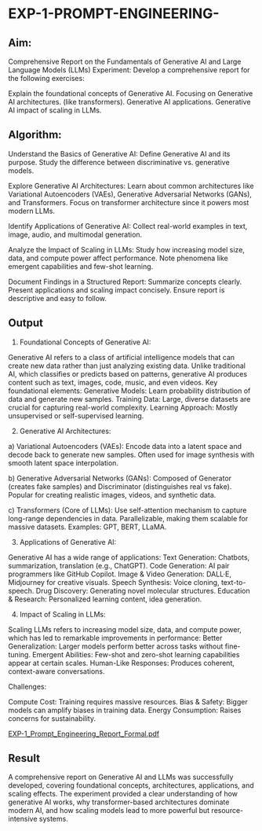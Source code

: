 # EXP-1-PROMPT-ENGINEERING-

## Aim: 
Comprehensive Report on the Fundamentals of Generative AI and Large Language Models (LLMs)
Experiment: Develop a comprehensive report for the following exercises:

Explain the foundational concepts of Generative AI.
Focusing on Generative AI architectures. (like transformers).
Generative AI applications.
Generative AI impact of scaling in LLMs.

## Algorithm:

Understand the Basics of Generative AI:
Define Generative AI and its purpose.
Study the difference between discriminative vs. generative models.

Explore Generative AI Architectures:
Learn about common architectures like Variational Autoencoders (VAEs), Generative Adversarial Networks (GANs), and Transformers.
Focus on transformer architecture since it powers most modern LLMs.

Identify Applications of Generative AI:
Collect real-world examples in text, image, audio, and multimodal generation.

Analyze the Impact of Scaling in LLMs:
Study how increasing model size, data, and compute power affect performance.
Note phenomena like emergent capabilities and few-shot learning.

Document Findings in a Structured Report:
Summarize concepts clearly.
Present applications and scaling impact concisely.
Ensure report is descriptive and easy to follow.

## Output
1. Foundational Concepts of Generative AI:

Generative AI refers to a class of artificial intelligence models that can create new data rather than just analyzing existing data.
Unlike traditional AI, which classifies or predicts based on patterns, generative AI produces content such as text, images, code, music, and even videos.
Key foundational elements:
Generative Models: Learn probability distribution of data and generate new samples.
Training Data: Large, diverse datasets are crucial for capturing real-world complexity.
Learning Approach: Mostly unsupervised or self-supervised learning.

2. Generative AI Architectures:

a) Variational Autoencoders (VAEs):
Encode data into a latent space and decode back to generate new samples.
Often used for image synthesis with smooth latent space interpolation.

b) Generative Adversarial Networks (GANs):
Composed of Generator (creates fake samples) and Discriminator (distinguishes real vs fake).
Popular for creating realistic images, videos, and synthetic data.

c) Transformers (Core of LLMs):
Use self-attention mechanism to capture long-range dependencies in data.
Parallelizable, making them scalable for massive datasets.
Examples: GPT, BERT, LLaMA.

3. Applications of Generative AI:

Generative AI has a wide range of applications:
Text Generation: Chatbots, summarization, translation (e.g., ChatGPT).
Code Generation: AI pair programmers like GitHub Copilot.
Image & Video Generation: DALL·E, Midjourney for creative visuals.
Speech Synthesis: Voice cloning, text-to-speech.
Drug Discovery: Generating novel molecular structures.
Education & Research: Personalized learning content, idea generation.

4. Impact of Scaling in LLMs:

Scaling LLMs refers to increasing model size, data, and compute power, which has led to remarkable improvements in performance:
Better Generalization: Larger models perform better across tasks without fine-tuning.
Emergent Abilities: Few-shot and zero-shot learning capabilities appear at certain scales.
Human-Like Responses: Produces coherent, context-aware conversations.

Challenges:

Compute Cost: Training requires massive resources.
Bias & Safety: Bigger models can amplify biases in training data.
Energy Consumption: Raises concerns for sustainability.

[EXP-1_Prompt_Engineering_Report_Formal.pdf](https://github.com/user-attachments/files/22057169/EXP-1_Prompt_Engineering_Report_Formal.pdf)



## Result
A comprehensive report on Generative AI and LLMs was successfully developed, covering foundational concepts, architectures, applications, and scaling effects. The experiment provided a clear understanding of how generative AI works, why transformer-based architectures dominate modern AI, and how scaling models lead to more powerful but resource-intensive systems.
